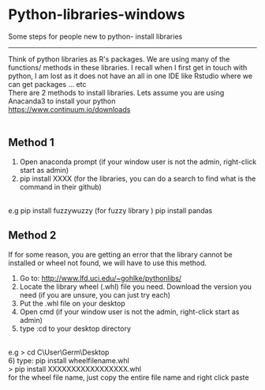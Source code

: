 # Python-libraries-windows
Some steps for people new to python- install libraries
<br>

---

Think of python libraries as R's packages. We are using many of the functions/ methods in these libraries. I recall when I first get in touch with python, I am lost as it does not have an all in one IDE like Rstudio where we can get packages ... etc 
<br>
There are 2 methods to install libraries. Lets assume you are using Anacanda3 to install your python 
<br> 
https://www.continuum.io/downloads
<br>
<br>
## **Method 1** 
1) Open anaconda prompt (if your window user is not the admin, right-click start as admin) 
2) pip install XXXX (for the libraries, you can do a search to find what is the command in their github) 
<br> 
e.g pip install fuzzywuzzy (for fuzzy library ) 
    pip install pandas 
    
## **Method 2** 
If for some reason, you are getting an error that the library cannot be installed or wheel not found, we will have to use this method. 
<br> 
1) Go to: http://www.lfd.uci.edu/~gohlke/pythonlibs/ 
2) Locate the library wheel (.whl) file you need. Download the version you need (if you are unsure, you can just try each) 
3) Put the .whl file on your desktop 
4) Open cmd (if your window user is not the admin, right-click start as admin)
5) type :cd to your desktop directory 
<br>
e.g >  cd C\User\Germ\Desktop
<br>
6) type: pip install wheelfilename.whl 
<br>
> pip install XXXXXXXXXXXXXXXXX.whl 
<br>
for the wheel file name, just copy the entire file name and right click paste 
